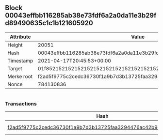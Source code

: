 ## Block 00043effbb116285ab38e73fdf6a2a0da11e3b29fd89490635c1c1b121605920

Attribute | Value
--- | ---
Height | 20051
Hash | 00043effbb116285ab38e73fdf6a2a0da11e3b29fd89490635c1c1b121605920
Timestamp | 2021-04-17T20:45:53+00:00
Target | 01f8521521521521521521521521521521521521521521521521521521521521
Merke root | f2ad5f9775c2cedc36730f1a9b7d3b13725faa3294476ac42b9e7da36327253b
Nonce | 784130836

```

```

### Transactions

Hash | Amount
--- | ---
[f2ad5f9775c2cedc36730f1a9b7d3b13725faa3294476ac42b9e7da36327253b](f2ad5f9775c2cedc36730f1a9b7d3b13725faa3294476ac42b9e7da36327253b.md) | 10.00000000 SKEPTI 
